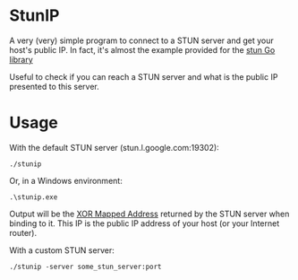 # StunIP

A very (very) simple program to connect to a STUN server and get your host's public IP. In fact, it's almost the example provided for the [stun Go library](https://github.com/pion/stun)

Useful to check if you can reach a STUN server and what is the public IP presented to this server.

# Usage

With the default STUN server (stun.l.google.com:19302):

    ./stunip

Or, in a Windows environment:

    .\stunip.exe

Output will be the [XOR Mapped Address](https://datatracker.ietf.org/doc/html/draft-ietf-behave-rfc3489bis-02#section-10.2.12) returned by the STUN server when binding to it. This IP is the public IP address of your host (or your Internet router).

With a custom STUN server:

    ./stunip -server some_stun_server:port


